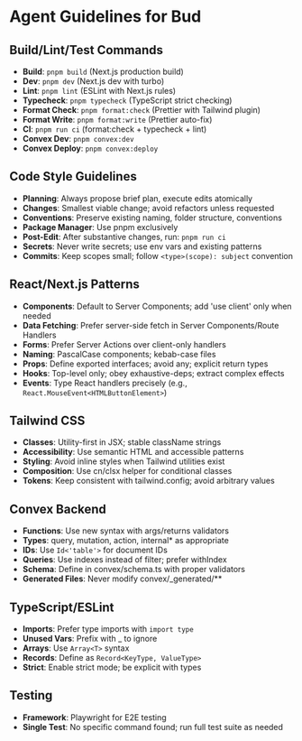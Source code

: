 # Agent Guidelines for Bud

## Build/Lint/Test Commands

- **Build**: `pnpm build` (Next.js production build)
- **Dev**: `pnpm dev` (Next.js dev with turbo)
- **Lint**: `pnpm lint` (ESLint with Next.js rules)
- **Typecheck**: `pnpm typecheck` (TypeScript strict checking)
- **Format Check**: `pnpm format:check` (Prettier with Tailwind plugin)
- **Format Write**: `pnpm format:write` (Prettier auto-fix)
- **CI**: `pnpm run ci` (format:check + typecheck + lint)
- **Convex Dev**: `pnpm convex:dev`
- **Convex Deploy**: `pnpm convex:deploy`

## Code Style Guidelines

- **Planning**: Always propose brief plan, execute edits atomically
- **Changes**: Smallest viable change; avoid refactors unless requested
- **Conventions**: Preserve existing naming, folder structure, conventions
- **Package Manager**: Use pnpm exclusively
- **Post-Edit**: After substantive changes, run: `pnpm run ci`
- **Secrets**: Never write secrets; use env vars and existing patterns
- **Commits**: Keep scopes small; follow `<type>(scope): subject` convention

## React/Next.js Patterns

- **Components**: Default to Server Components; add 'use client' only when needed
- **Data Fetching**: Prefer server-side fetch in Server Components/Route Handlers
- **Forms**: Prefer Server Actions over client-only handlers
- **Naming**: PascalCase components; kebab-case files
- **Props**: Define exported interfaces; avoid any; explicit return types
- **Hooks**: Top-level only; obey exhaustive-deps; extract complex effects
- **Events**: Type React handlers precisely (e.g., `React.MouseEvent<HTMLButtonElement>`)

## Tailwind CSS

- **Classes**: Utility-first in JSX; stable className strings
- **Accessibility**: Use semantic HTML and accessible patterns
- **Styling**: Avoid inline styles when Tailwind utilities exist
- **Composition**: Use cn/clsx helper for conditional classes
- **Tokens**: Keep consistent with tailwind.config; avoid arbitrary values

## Convex Backend

- **Functions**: Use new syntax with args/returns validators
- **Types**: query, mutation, action, internal\* as appropriate
- **IDs**: Use `Id<'table'>` for document IDs
- **Queries**: Use indexes instead of filter; prefer withIndex
- **Schema**: Define in convex/schema.ts with proper validators
- **Generated Files**: Never modify convex/\_generated/\*\*

## TypeScript/ESLint

- **Imports**: Prefer type imports with `import type`
- **Unused Vars**: Prefix with \_ to ignore
- **Arrays**: Use `Array<T>` syntax
- **Records**: Define as `Record<KeyType, ValueType>`
- **Strict**: Enable strict mode; be explicit with types

## Testing

- **Framework**: Playwright for E2E testing
- **Single Test**: No specific command found; run full test suite as needed